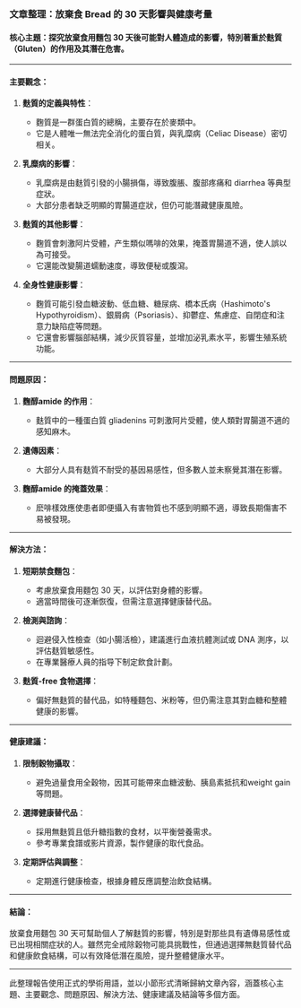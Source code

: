 ### 文章整理：放棄食 Bread 的 30 天影響與健康考量

#### 核心主題：探究放棄食用麵包 30 天後可能對人體造成的影響，特別著重於麩質（Gluten）的作用及其潛在危害。

---

#### 主要觀念：

1. **麩質的定義與特性**：
   - 麴質是一群蛋白質的總稱，主要存在於麥類中。
   - 它是人體唯一無法完全消化的蛋白質，與乳糜病（Celiac Disease）密切相关。

2. **乳糜病的影響**：
   - 乳糜病是由麩質引發的小腸損傷，導致腹脹、腹部疼痛和 diarrhea 等典型症狀。
   - 大部分患者缺乏明顯的胃腸道症狀，但仍可能潛藏健康風險。

3. **麩質的其他影響**：
   - 麴質會刺激阿片受體，产生類似嗎啡的效果，掩蓋胃腸道不適，使人誤以為可接受。
   - 它還能改變腸道蠕動速度，導致便秘或腹瀉。

4. **全身性健康影響**：
   - 麴質可能引發血糖波動、低血糖、糖尿病、橋本氏病（Hashimoto's Hypothyroidism）、銀屑病（Psoriasis）、抑鬱症、焦慮症、自閉症和注意力缺陷症等問題。
   - 它還會影響腦部結構，減少灰質容量，並增加泌乳素水平，影響生殖系統功能。

---

#### 問題原因：

1. **麴醇amide 的作用**：
   - 麩質中的一種蛋白質 gliadenins 可刺激阿片受體，使人類對胃腸道不適的感知麻木。

2. **遺傳因素**：
   - 大部分人具有麸質不耐受的基因易感性，但多數人並未察覺其潛在影響。

3. **麴醇amide 的掩蓋效果**：
   - 麽啡樣效應使患者即便攝入有害物質也不感到明顯不適，導致長期傷害不易被發現。

---

#### 解決方法：

1. **短期禁食麵包**：
   - 考慮放棄食用麵包 30 天，以評估對身體的影響。
   - 適當時間後可逐漸恢復，但需注意選擇健康替代品。

2. **檢測與諮詢**：
   - 迴避侵入性檢查（如小腸活檢），建議進行血液抗體測試或 DNA 測序，以評估麸質敏感性。
   - 在專業醫療人員的指导下制定飲食計劃。

3. **麩質-free 食物選擇**：
   - 偏好無麩質的替代品，如特種麵包、米粉等，但仍需注意其對血糖和整體健康的影響。

---

#### 健康建議：

1. **限制穀物攝取**：
   - 避免過量食用全穀物，因其可能帶來血糖波動、胰島素抵抗和weight gain 等問題。

2. **選擇健康替代品**：
   - 採用無麩質且低升糖指數的食材，以平衡營養需求。
   - 參考專業食譜或影片資源，製作健康的取代食品。

3. **定期評估與調整**：
   - 定期進行健康檢查，根據身體反應調整治飲食結構。

---

#### 結論：

放棄食用麵包 30 天可幫助個人了解麩質的影響，特別是對那些具有遺傳易感性或已出現相關症狀的人。雖然完全戒除穀物可能具挑戰性，但通過選擇無麩質替代品和健康飲食結構，可以有效降低潛在風險，提升整體健康水平。

---

此整理報告使用正式的學術用語，並以小節形式清晰歸納文章內容，涵蓋核心主題、主要觀念、問題原因、解決方法、健康建議及結論等多個方面。
